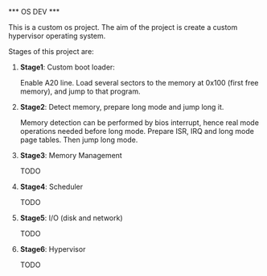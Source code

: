 *** OS DEV ***

This is a custom os project.
The aim of the project is create a custom hypervisor operating system.

Stages of this project are:

1. ****Stage1****: Custom boot loader:

   Enable A20 line. Load several sectors to the memory at 0x100 (first free memory), and jump to that program.

2. ****Stage2****: Detect memory, prepare long mode and jump long it.

   Memory detection can be performed by bios interrupt, hence real mode operations needed before long mode. Prepare ISR, IRQ and long mode page tables. Then jump long mode.

3. ****Stage3****: Memory Management

   TODO

4. ****Stage4****: Scheduler

   TODO

4. ****Stage5****: I/O (disk and network)

   TODO

5. ****Stage6****: Hypervisor

   TODO

